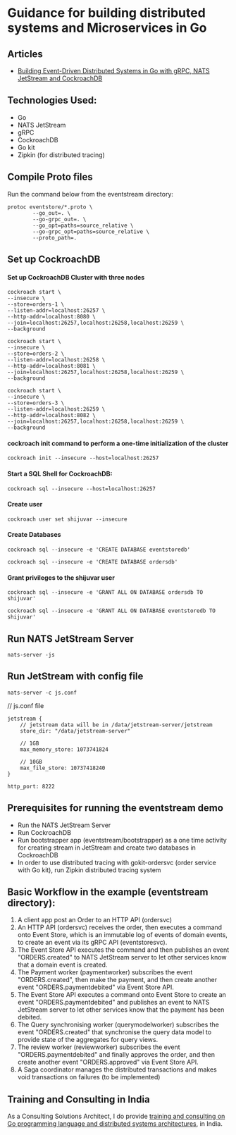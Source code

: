 
# Guidance for building distributed systems and Microservices in Go

## Articles
* [Building Event-Driven Distributed Systems in Go with gRPC, NATS JetStream and CockroachDB](https://shijuvar.medium.com/building-event-driven-distributed-systems-in-go-with-grpc-nats-jetstream-and-cockroachdb-c4b899c8636d)

## Technologies Used: 
* Go
* NATS JetStream
* gRPC
* CockroachDB
* Go kit
* Zipkin (for distributed tracing)


## Compile Proto files
Run the command below from the eventstream directory:

```
protoc eventstore/*.proto \
		--go_out=. \
		--go-grpc_out=. \
		--go_opt=paths=source_relative \
		--go-grpc_opt=paths=source_relative \
		--proto_path=.
```		


## Set up CockroachDB 

#### Set up CockroachDB  Cluster with three nodes

```
cockroach start \
--insecure \
--store=orders-1 \
--listen-addr=localhost:26257 \
--http-addr=localhost:8080 \
--join=localhost:26257,localhost:26258,localhost:26259 \
--background
```

```
cockroach start \
--insecure \
--store=orders-2 \
--listen-addr=localhost:26258 \
--http-addr=localhost:8081 \
--join=localhost:26257,localhost:26258,localhost:26259 \
--background
```
```
cockroach start \
--insecure \
--store=orders-3 \
--listen-addr=localhost:26259 \
--http-addr=localhost:8082 \
--join=localhost:26257,localhost:26258,localhost:26259 \
--background
```

#### cockroach init command to perform a one-time initialization of the cluster
```
cockroach init --insecure --host=localhost:26257
```

#### Start a SQL Shell for CockroachDB:
```
cockroach sql --insecure --host=localhost:26257
```

#### Create user
```
cockroach user set shijuvar --insecure
```

#### Create Databases
```
cockroach sql --insecure -e 'CREATE DATABASE eventstoredb'
```

```
cockroach sql --insecure -e 'CREATE DATABASE ordersdb'
```

#### Grant privileges to the shijuvar user
```
cockroach sql --insecure -e 'GRANT ALL ON DATABASE ordersdb TO shijuvar'
```
```
cockroach sql --insecure -e 'GRANT ALL ON DATABASE eventstoredb TO shijuvar'
```

## Run NATS JetStream Server 

```
nats-server -js
```

## Run JetStream with config file

```
nats-server -c js.conf
```

// js.conf file
```
jetstream {
    // jetstream data will be in /data/jetstream-server/jetstream
    store_dir: "/data/jetstream-server"

    // 1GB
    max_memory_store: 1073741824

    // 10GB
    max_file_store: 10737418240
}

http_port: 8222
```

## Prerequisites for running the eventstream demo

* Run the NATS JetStream Server
* Run CockroachDB
* Run bootstrapper app (eventstream/bootstrapper) as a one time activity for creating stream in JetStream and create two databases in CockroachDB
* In order to use distributed tracing with gokit-ordersvc (order service with Go kit), run Zipkin distributed tracing system  

## Basic Workflow in the example (eventstream directory):

1. A client app post an Order to an HTTP API (ordersvc)
2. An HTTP API (ordersvc) receives the order, then executes a command onto Event Store, which is an immutable log of events of domain events, to create an event via its gRPC API (eventstoresvc).
3. The Event Store API executes the command and then publishes an event "ORDERS.created" to NATS JetStream server to let other services know that a domain event is created.
4. The Payment worker (paymentworker) subscribes the event "ORDERS.created", then make the payment, and then create another event "ORDERS.paymentdebited" via Event Store API.
5. The Event Store API executes a command onto Event Store to create an event "ORDERS.paymentdebited" and publishes an event to NATS JetStream server to let other services know that the payment has been debited.
6. The Query synchronising worker (querymodelworker) subscribes the event "ORDERS.created" that synchronise the query data model to provide state of the aggregates for query views.
7. The review worker (reviewworker) subscribes the event "ORDERS.paymentdebited" and finally approves the order, and then create another event "ORDERS.approved" via Event Store API.
8. A Saga coordinator manages the distributed transactions and makes void transactions on failures (to be implemented)


## Training and Consulting in India
As a Consulting Solutions Architect, I do provide [training and consulting on Go programming language and distributed systems architectures](https://github.com/shijuvar/shijuvar/blob/master/masterclass.md), in India.

